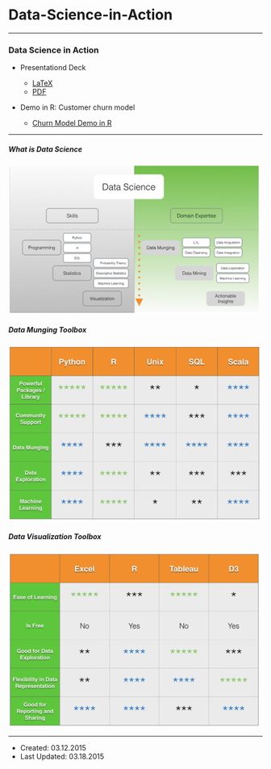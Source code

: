# Data-Science-in-Action

----

### Data Science in Action

- Presentationd Deck
    - [LaTeX](presentation/Data_Science_in_Action.tex)
    - [PDF](presentation/Data_Science_in_Action.tex.pdf)

- Demo in R: Customer churn model
    - [Churn Model Demo in R](src/churn.R)

----

##### What is Data Science

<img src="graphs/data_science_skills_domain.png" width="500"/>


##### Data Munging Toolbox

<img src="graphs/data_tools.png" width="500"/>

##### Data Visualization Toolbox

<img src="graphs/data_visualization_tools.png" width="500"/>

----

- Created: 03.12.2015
- Last Updated: 03.18.2015